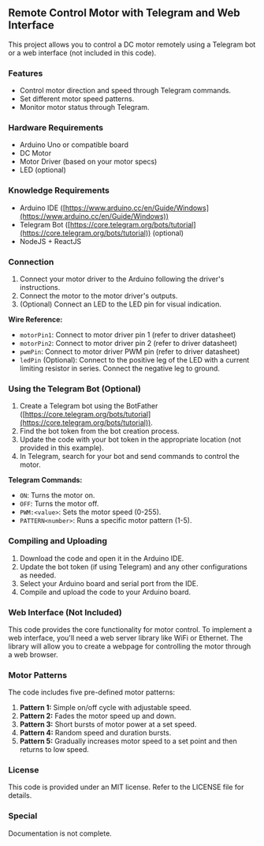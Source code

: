 ##  Remote Control Motor with Telegram and Web Interface

This project allows you to control a DC motor remotely using a Telegram bot or a web interface (not included in this code). 

###  Features

* Control motor direction and speed through Telegram commands.
* Set different motor speed patterns.
* Monitor motor status through Telegram.

###  Hardware Requirements

* Arduino Uno or compatible board
* DC Motor
* Motor Driver (based on your motor specs)
* LED (optional)

###  Knowledge Requirements

* Arduino IDE ([https://www.arduino.cc/en/Guide/Windows](https://www.arduino.cc/en/Guide/Windows))
* Telegram Bot ([https://core.telegram.org/bots/tutorial](https://core.telegram.org/bots/tutorial)) (optional)
* NodeJS + ReactJS

###  Connection

1. Connect your motor driver to the Arduino following the driver's instructions.
2. Connect the motor to the motor driver's outputs.
3. (Optional) Connect an LED to the LED pin for visual indication.

**Wire Reference:**

* `motorPin1`:  Connect to motor driver pin 1 (refer to driver datasheet)
* `motorPin2`:  Connect to motor driver pin 2 (refer to driver datasheet)
* `pwmPin`:  Connect to motor driver PWM pin (refer to driver datasheet)
* `ledPin` (Optional): Connect to the positive leg of the LED with a current limiting resistor in series. Connect the negative leg to ground.


###  Using the Telegram Bot (Optional)

1. Create a Telegram bot using the BotFather ([https://core.telegram.org/bots/tutorial](https://core.telegram.org/bots/tutorial)).
2. Find the bot token from the bot creation process.
3. Update the code with your bot token in the appropriate location (not provided in this example).
4. In Telegram, search for your bot and send commands to control the motor.

**Telegram Commands:**

* `ON`: Turns the motor on.
* `OFF`: Turns the motor off.
* `PWM:<value>`: Sets the motor speed (0-255).
* `PATTERN<number>`: Runs a specific motor pattern (1-5).

###  Compiling and Uploading

1. Download the code and open it in the Arduino IDE.
2. Update the bot token (if using Telegram) and any other configurations as needed.
3. Select your Arduino board and serial port from the IDE.
4. Compile and upload the code to your Arduino board.

###  Web Interface (Not Included)

This code provides the core functionality for motor control. To implement a web interface, you'll need a web server library like WiFi or Ethernet. The library will allow you to create a webpage for controlling the motor through a web browser.

###  Motor Patterns

The code includes five pre-defined motor patterns:

1. **Pattern 1:** Simple on/off cycle with adjustable speed.
2. **Pattern 2:** Fades the motor speed up and down.
3. **Pattern 3:** Short bursts of motor power at a set speed.
4. **Pattern 4:** Random speed and duration bursts.
5. **Pattern 5:** Gradually increases motor speed to a set point and then returns to low speed.

###  License

This code is provided under an MIT license. Refer to the LICENSE file for details.

### Special
Documentation is not complete.

